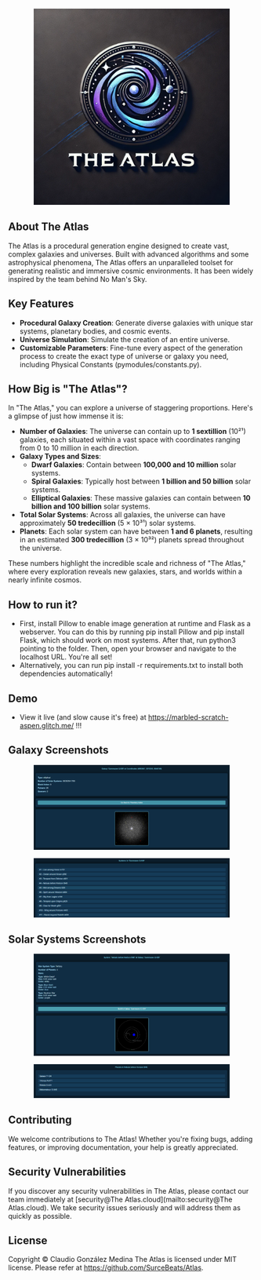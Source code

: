 <p align="center"><img src="https://github.com/SurceBeats/Atlas/blob/main/public/atlas-logo.png" width="400"></p>

## About The Atlas

The Atlas is a procedural generation engine designed to create vast, complex galaxies and universes. Built with advanced algorithms and some astrophysical phenomena, The Atlas offers an unparalleled toolset for generating realistic and immersive cosmic environments. It has been widely inspired by the team behind No Man's Sky.

## Key Features

- **Procedural Galaxy Creation**: Generate diverse galaxies with unique star systems, planetary bodies, and cosmic events.
- **Universe Simulation**: Simulate the creation of an entire universe.
- **Customizable Parameters**: Fine-tune every aspect of the generation process to create the exact type of universe or galaxy you need, including Physical Constants (pymodules/constants.py).

## How Big is "The Atlas"?

In "The Atlas," you can explore a universe of staggering proportions. Here's a glimpse of just how immense it is:

- **Number of Galaxies**: The universe can contain up to **1 sextillion** (10²¹) galaxies, each situated within a vast space with coordinates ranging from 0 to 10 million in each direction.
- **Galaxy Types and Sizes**:
  - **Dwarf Galaxies**: Contain between **100,000 and 10 million** solar systems.
  - **Spiral Galaxies**: Typically host between **1 billion and 50 billion** solar systems.
  - **Elliptical Galaxies**: These massive galaxies can contain between **10 billion and 100 billion** solar systems.
- **Total Solar Systems**: Across all galaxies, the universe can have approximately **50 tredecillion** (5 × 10³¹) solar systems.
- **Planets**: Each solar system can have between **1 and 6 planets**, resulting in an estimated **300 tredecillion** (3 × 10³²) planets spread throughout the universe.

These numbers highlight the incredible scale and richness of "The Atlas," where every exploration reveals new galaxies, stars, and worlds within a nearly infinite cosmos.

## How to run it?
- First, install Pillow to enable image generation at runtime and Flask as a webserver. You can do this by running pip install Pillow and pip install Flask, which should work on most systems. After that, run python3 pointing to the folder. Then, open your browser and navigate to the localhost URL. You're all set!
- Alternatively, you can run pip install -r requirements.txt to install both dependencies automatically!

## Demo
- View it live (and slow cause it's free) at https://marbled-scratch-aspen.glitch.me/ !!!

## Galaxy Screenshots
<p align="center"><img src="https://github.com/SurceBeats/Atlas/blob/main/public/galaxy.png" width="400" alt="The Atlas Logo"></p>
<p align="center"><img src="https://github.com/SurceBeats/Atlas/blob/main/public/galaxy-systems.png" width="400" alt="The Atlas Logo"></p>

## Solar Systems Screenshots
<p align="center"><img src="https://github.com/SurceBeats/Atlas/blob/main/public/system.png" width="400" alt="The Atlas Logo"></p>
<p align="center"><img src="https://github.com/SurceBeats/Atlas/blob/main/public/planets-system.png" width="400" alt="The Atlas Logo"></p>

## Contributing

We welcome contributions to The Atlas! Whether you're fixing bugs, adding features, or improving documentation, your help is greatly appreciated.

## Security Vulnerabilities

If you discover any security vulnerabilities in The Atlas, please contact our team immediately at [security@The Atlas.cloud](mailto:security@The Atlas.cloud). We take security issues seriously and will address them as quickly as possible.

## License

Copyright © Claudio González Medina
The Atlas is licensed under MIT license. Please refer at https://github.com/SurceBeats/Atlas.
